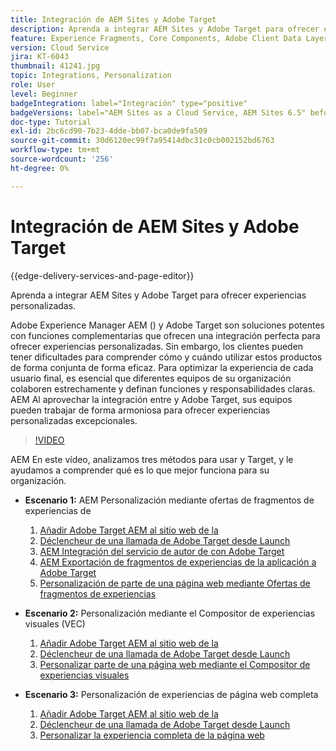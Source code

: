 ```yaml
---
title: Integración de AEM Sites y Adobe Target
description: Aprenda a integrar AEM Sites y Adobe Target para ofrecer experiencias personalizadas.
feature: Experience Fragments, Core Components, Adobe Client Data Layer
version: Cloud Service
jira: KT-6043
thumbnail: 41241.jpg
topic: Integrations, Personalization
role: User
level: Beginner
badgeIntegration: label="Integración" type="positive"
badgeVersions: label="AEM Sites as a Cloud Service, AEM Sites 6.5" before-title="false"
doc-type: Tutorial
exl-id: 2bc6cd90-7b23-4dde-bb07-bca0de9fa509
source-git-commit: 30d6120ec99f7a95414dbc31c0cb002152bd6763
workflow-type: tm+mt
source-wordcount: '256'
ht-degree: 0%

---
```


# Integración de AEM Sites y Adobe Target

{{edge-delivery-services-and-page-editor}}

Aprenda a integrar AEM Sites y Adobe Target para ofrecer experiencias personalizadas.

Adobe Experience Manager AEM () y Adobe Target son soluciones potentes con funciones complementarias que ofrecen una integración perfecta para ofrecer experiencias personalizadas. Sin embargo, los clientes pueden tener dificultades para comprender cómo y cuándo utilizar estos productos de forma conjunta de forma eficaz. Para optimizar la experiencia de cada usuario final, es esencial que diferentes equipos de su organización colaboren estrechamente y definan funciones y responsabilidades claras. AEM Al aprovechar la integración entre y Adobe Target, sus equipos pueden trabajar de forma armoniosa para ofrecer experiencias personalizadas excepcionales.

>[!VIDEO](https://video.tv.adobe.com/v/41241?quality=12&learn=on)

AEM En este vídeo, analizamos tres métodos para usar y Target, y le ayudamos a comprender qué es lo que mejor funciona para su organización.

* __Escenario 1:__ AEM Personalización mediante ofertas de fragmentos de experiencias de

   1. [Añadir Adobe Target AEM al sitio web de la](./add-target-launch-extension.md)
   1. [Déclencheur de una llamada de Adobe Target desde Launch](./load-and-fire-target.md)
   1. [AEM Integración del servicio de autor de con Adobe Target](./setup-aem-target-cloud-service.md)
   1. [AEM Exportación de fragmentos de experiencias de la aplicación a Adobe Target](./export-experience-fragment-target.md)
   1. [Personalización de parte de una página web mediante Ofertas de fragmentos de experiencias](./create-target-activity.md)

* __Escenario 2:__ Personalización mediante el Compositor de experiencias visuales (VEC)

   1. [Añadir Adobe Target AEM al sitio web de la](./add-target-launch-extension.md)
   1. [Déclencheur de una llamada de Adobe Target desde Launch](./load-and-fire-target.md)
   1. [Personalizar parte de una página web mediante el Compositor de experiencias visuales](./personalization-using-vec.md)

* __Escenario 3:__ Personalización de experiencias de página web completa

   1. [Añadir Adobe Target AEM al sitio web de la](./add-target-launch-extension.md)
   1. [Déclencheur de una llamada de Adobe Target desde Launch](./load-and-fire-target.md)
   1. [Personalizar la experiencia completa de la página web](./personalization-web-page.md)
